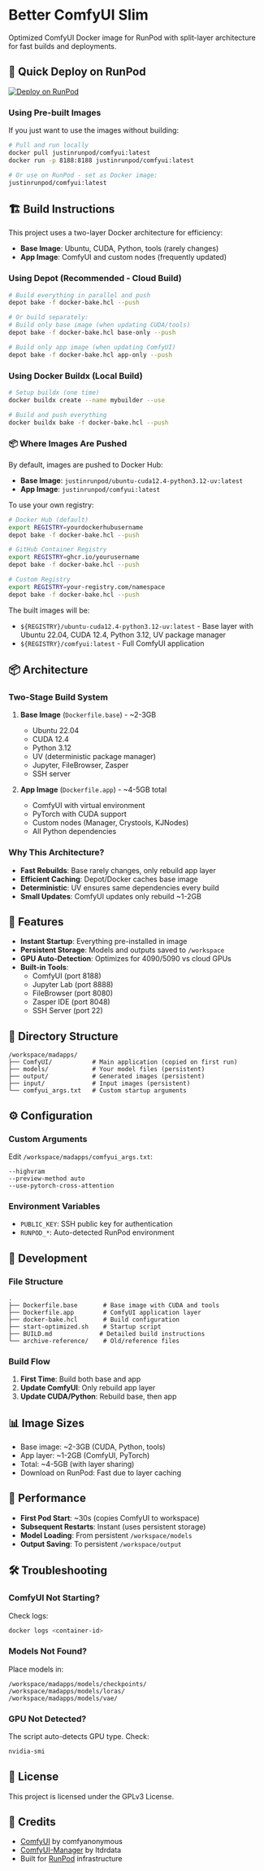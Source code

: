 # Better ComfyUI Slim

Optimized ComfyUI Docker image for RunPod with split-layer architecture for fast builds and deployments.

## 🚀 Quick Deploy on RunPod

[![Deploy on RunPod](https://img.shields.io/badge/Deploy%20on%20RunPod-ComfyUI-4B6BDC?style=for-the-badge&logo=docker)](https://runpod.io/console/deploy?template=cndsag8ob0&ref=vfker49t)

### Using Pre-built Images

If you just want to use the images without building:

```bash
# Pull and run locally
docker pull justinrunpod/comfyui:latest
docker run -p 8188:8188 justinrunpod/comfyui:latest

# Or use on RunPod - set as Docker image:
justinrunpod/comfyui:latest
```

## 🏗️ Build Instructions

This project uses a two-layer Docker architecture for efficiency:
- **Base Image**: Ubuntu, CUDA, Python, tools (rarely changes)
- **App Image**: ComfyUI and custom nodes (frequently updated)

### Using Depot (Recommended - Cloud Build)

```bash
# Build everything in parallel and push
depot bake -f docker-bake.hcl --push

# Or build separately:
# Build only base image (when updating CUDA/tools)
depot bake -f docker-bake.hcl base-only --push

# Build only app image (when updating ComfyUI)
depot bake -f docker-bake.hcl app-only --push
```

### Using Docker Buildx (Local Build)

```bash
# Setup buildx (one time)
docker buildx create --name mybuilder --use

# Build and push everything
docker buildx bake -f docker-bake.hcl --push
```

### 📦 Where Images Are Pushed

By default, images are pushed to Docker Hub:
- **Base Image**: `justinrunpod/ubuntu-cuda12.4-python3.12-uv:latest`
- **App Image**: `justinrunpod/comfyui:latest`

To use your own registry:

```bash
# Docker Hub (default)
export REGISTRY=yourdockerhubusername
depot bake -f docker-bake.hcl --push

# GitHub Container Registry
export REGISTRY=ghcr.io/yourusername
depot bake -f docker-bake.hcl --push

# Custom Registry
export REGISTRY=your-registry.com/namespace
depot bake -f docker-bake.hcl --push
```

The built images will be:
- `${REGISTRY}/ubuntu-cuda12.4-python3.12-uv:latest` - Base layer with Ubuntu 22.04, CUDA 12.4, Python 3.12, UV package manager
- `${REGISTRY}/comfyui:latest` - Full ComfyUI application

## 📦 Architecture

### Two-Stage Build System

1. **Base Image** (`Dockerfile.base`) - ~2-3GB
   - Ubuntu 22.04
   - CUDA 12.4
   - Python 3.12
   - UV (deterministic package manager)
   - Jupyter, FileBrowser, Zasper
   - SSH server

2. **App Image** (`Dockerfile.app`) - ~4-5GB total
   - ComfyUI with virtual environment
   - PyTorch with CUDA support
   - Custom nodes (Manager, Crystools, KJNodes)
   - All Python dependencies

### Why This Architecture?

- **Fast Rebuilds**: Base rarely changes, only rebuild app layer
- **Efficient Caching**: Depot/Docker caches base image
- **Deterministic**: UV ensures same dependencies every build
- **Small Updates**: ComfyUI updates only rebuild ~1-2GB

## 🎯 Features

- **Instant Startup**: Everything pre-installed in image
- **Persistent Storage**: Models and outputs saved to `/workspace`
- **GPU Auto-Detection**: Optimizes for 4090/5090 vs cloud GPUs
- **Built-in Tools**:
  - ComfyUI (port 8188)
  - Jupyter Lab (port 8888)
  - FileBrowser (port 8080)
  - Zasper IDE (port 8048)
  - SSH Server (port 22)

## 📁 Directory Structure

```
/workspace/madapps/
├── ComfyUI/           # Main application (copied on first run)
├── models/            # Your model files (persistent)
├── output/            # Generated images (persistent)
├── input/             # Input images (persistent)
└── comfyui_args.txt   # Custom startup arguments
```

## ⚙️ Configuration

### Custom Arguments

Edit `/workspace/madapps/comfyui_args.txt`:
```
--highvram
--preview-method auto
--use-pytorch-cross-attention
```

### Environment Variables

- `PUBLIC_KEY`: SSH public key for authentication
- `RUNPOD_*`: Auto-detected RunPod environment

## 🔧 Development

### File Structure

```
.
├── Dockerfile.base       # Base image with CUDA and tools
├── Dockerfile.app        # ComfyUI application layer
├── docker-bake.hcl       # Build configuration
├── start-optimized.sh    # Startup script
├── BUILD.md             # Detailed build instructions
└── archive-reference/    # Old/reference files
```

### Build Flow

1. **First Time**: Build both base and app
2. **Update ComfyUI**: Only rebuild app layer
3. **Update CUDA/Python**: Rebuild base, then app

## 📊 Image Sizes

- Base image: ~2-3GB (CUDA, Python, tools)
- App layer: ~1-2GB (ComfyUI, PyTorch)
- Total: ~4-5GB (with layer sharing)
- Download on RunPod: Fast due to layer caching

## 🚀 Performance

- **First Pod Start**: ~30s (copies ComfyUI to workspace)
- **Subsequent Restarts**: Instant (uses persistent storage)
- **Model Loading**: From persistent `/workspace/models`
- **Output Saving**: To persistent `/workspace/output`

## 🛠️ Troubleshooting

### ComfyUI Not Starting?

Check logs:
```bash
docker logs <container-id>
```

### Models Not Found?

Place models in:
```
/workspace/madapps/models/checkpoints/
/workspace/madapps/models/loras/
/workspace/madapps/models/vae/
```

### GPU Not Detected?

The script auto-detects GPU type. Check:
```bash
nvidia-smi
```

## 📝 License

This project is licensed under the GPLv3 License.

## 🙏 Credits

- [ComfyUI](https://github.com/comfyanonymous/ComfyUI) by comfyanonymous
- [ComfyUI-Manager](https://github.com/ltdrdata/ComfyUI-Manager) by ltdrdata
- Built for [RunPod](https://runpod.io) infrastructure